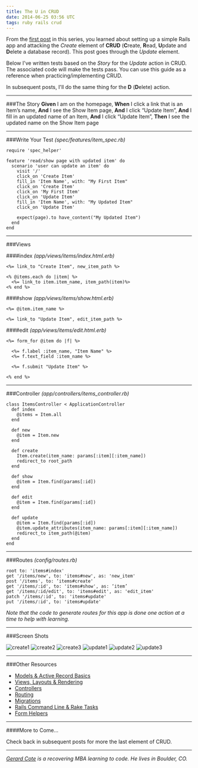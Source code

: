 ```yaml
---
title: The U in CRUD
date: 2014-06-25 03:56 UTC
tags: ruby rails crud
---
```

From the [first post](http://www.gerardcote.com/2014/05/22/want-a-little-crud.html) in this series, you learned about setting up a simple Rails app and attacking the *Create* element of __CRUD__ (**C**reate, **R**ead, **U**pdate and **D**elete a database record). This post goes through the *Update* element.

Below I've written tests based on the *Story* for the *Update* action in CRUD. The  associated code will make the tests pass. You can use this guide as a reference when practicing/implementing CRUD.

In subsequent posts, I'll do the same thing for the **D** (**D**elete) action.

---

###The Story
**Given** I am on the homepage, **When** I click a link that is an Item’s name, **And** I see the Show Item page, **And** I click “Update Item”, **And** I fill in an updated name of an Item, **And** I click “Update Item”, **Then** I see the updated name on the Show Item page

---

###Write Your Test
*(spec/features/item_spec.rb)*

    require 'spec_helper'

    feature 'read/show page with updated item' do
      scenario 'user can update an item' do
        visit '/'
        click_on 'Create Item'
        fill_in 'Item Name', with: "My First Item"
        click_on 'Create Item'
        click_on 'My First Item'
        click_on 'Update Item'
        fill_in 'Item Name', with: "My Updated Item"
        click_on 'Update Item'

        expect(page).to have_content("My Updated Item")
      end
    end

---
###Views

####index
*(app/views/items/index.html.erb)*

    <%= link_to "Create Item", new_item_path %>

    <% @items.each do |item| %>
      <%= link_to item.item_name, item_path(item)%>
    <% end %>

####show
*(app/views/items/show.html.erb)*

    <%= @item.item_name %>

    <%= link_to "Update Item", edit_item_path %>

####edit
*(app/views/items/edit.html.erb)*

    <%= form_for @item do |f| %>

      <%= f.label :item_name, "Item Name" %>
      <%= f.text_field :item_name %>

      <%= f.submit "Update Item" %>

    <% end %>

---
###Controller
*(app/controllers/items_controller.rb)*

    class ItemsController < ApplicationController
      def index
        @items = Item.all
      end

      def new
        @item = Item.new
      end

      def create
        Item.create(item_name: params[:item][:item_name])
        redirect_to root_path
      end

      def show
        @item = Item.find(params[:id])
      end

      def edit
        @item = Item.find(params[:id])
      end

      def update
        @item = Item.find(params[:id])
        @item.update_attributes(item_name: params[:item][:item_name])
        redirect_to item_path(@item)
      end
    end

---
###Routes
*(config/routes.rb)*

    root to: 'items#index'
    get '/items/new', to: 'items#new', as: 'new_item'
    post '/items', to: ‘items#create'
    get '/items/:id', to: 'items#show', as: ‘item’
    get '/items/:id/edit', to: 'items#edit', as: 'edit_item'
    patch '/items/:id', to: 'items#update'
    put '/items/:id', to: 'items#update'

*Note that the code to generate routes for this app is done one action at a time to help with learning.*

---
###Screen Shots

![create1](http://www.mjcomm.net/downloads/gschool/blog/item_crud_create.jpg)
![create2](http://www.mjcomm.net/downloads/gschool/blog/item_crud_create_form.jpg)
![create3](http://www.mjcomm.net/downloads/gschool/blog/item_crud_create_index2.jpg)
![update1](http://www.mjcomm.net/downloads/gschool/blog/item_crud_show_update.jpg)
![update2](http://www.mjcomm.net/downloads/gschool/blog/item_crud_edit_form.jpg)
![update3](http://www.mjcomm.net/downloads/gschool/blog/item_crud_updated_show.jpg)

---
###Other Resources


-  [Models & Active Record Basics](http://guides.rubyonrails.org/active_record_basics.html)
-  [Views, Layouts & Rendering](http://guides.rubyonrails.org/layouts_and_rendering.html)
-  [Controllers](http://guides.rubyonrails.org/action_controller_overview.html)
-  [Routing](http://guides.rubyonrails.org/routing.html )
-  [Migrations](http://guides.rubyonrails.org/migrations.html)
-  [Rails Command Line & Rake Tasks](http://guides.rubyonrails.org/command_line.html)
-  [Form Helpers](http://guides.rubyonrails.org/form_helpers.html)

---
####More to Come...

Check back in subsequent posts for more the last element of CRUD.

---


*[Gerard Cote](mailto:grcote@gmail.com) is a recovering MBA learning to code. He lives in Boulder, CO.*
